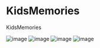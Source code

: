 # KidsMemories

KidsMemories


![image](https://user-images.githubusercontent.com/63514817/121818850-c8eb0a80-cc57-11eb-8c1a-b6ff5c5e8a67.png)
![image](https://user-images.githubusercontent.com/63514817/121818851-cb4d6480-cc57-11eb-90e3-a4a7ca155d0d.png)
![image](https://user-images.githubusercontent.com/63514817/121818854-cd172800-cc57-11eb-83d8-f24dcfec6b61.png)
![image](https://user-images.githubusercontent.com/63514817/121818857-cf798200-cc57-11eb-9e58-4769af012967.png)
